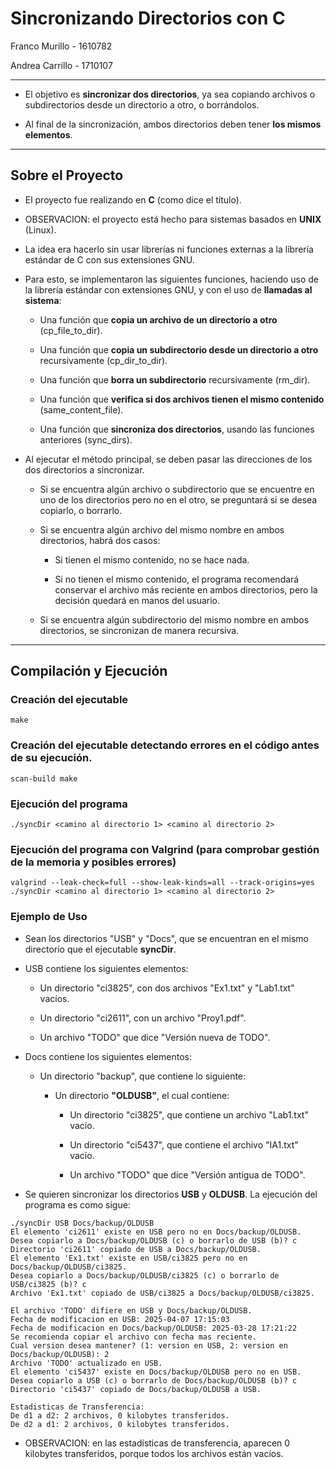 # Sincronizando Directorios con C

Franco Murillo - 1610782  

Andrea Carrillo - 1710107

----------------------------------------------------------------------------------------------------------------------------

- El objetivo es __sincronizar dos directorios__, ya sea copiando archivos o subdirectorios desde un directorio a otro, o borrándolos.

- Al final de la sincronización, ambos directorios deben tener __los mismos elementos__.

----------------------------------------------------------------------------------------------------------------------------

## Sobre el Proyecto

- El proyecto fue realizando en __C__ (como dice el título).

- OBSERVACION: el proyecto está hecho para sistemas basados en __UNIX__ (Linux).

- La idea era hacerlo sin usar librerías ni funciones externas a la líbrería estándar de C con sus extensiones GNU.

- Para esto, se implementaron las siguientes funciones, haciendo uso de la librería estándar con extensiones GNU, y con el uso de __llamadas al sistema__:

    - Una función que __copia un archivo de un directorio a otro__ (cp_file_to_dir).

    - Una función que __copia un subdirectorio desde un directorio a otro__ recursivamente (cp_dir_to_dir).

    - Una función que __borra un subdirectorio__ recursivamente (rm_dir).

    - Una función que __verifica si dos archivos tienen el mismo contenido__ (same_content_file).

    - Una función que __sincroniza dos directorios__, usando las funciones anteriores (sync_dirs).

- Al ejecutar el método principal, se deben pasar las direcciones de los dos directorios a sincronizar.

    - Si se encuentra algún archivo o subdirectorio que se encuentre en uno de los directorios pero no en el otro, se preguntará si se desea copiarlo, o borrarlo.

    - Si se encuentra algún archivo del mismo nombre en ambos directorios, habrá dos casos:

        - Si tienen el mismo contenido, no se hace nada.

        - Si no tienen el mismo contenido, el programa recomendará conservar el archivo más reciente en ambos directorios, pero la decisión quedará en manos del usuario.

    - Si se encuentra algún subdirectorio del mismo nombre en ambos directorios, se sincronizan de manera recursiva. 

----------------------------------------------------------------------------------------------------------------------------

## Compilación y Ejecución

### Creación del ejecutable

```
make 
```

### Creación del ejecutable detectando errores en el código antes de su ejecución.

```
scan-build make
```

### Ejecución del programa

```
./syncDir <camino al directorio 1> <camino al directorio 2>
```

### Ejecución del programa con Valgrind (para comprobar gestión de la memoria y posibles errores)

```
valgrind --leak-check=full --show-leak-kinds=all --track-origins=yes  ./syncDir <camino al directorio 1> <camino al directorio 2>
```

### Ejemplo de Uso

- Sean los directorios "USB" y "Docs", que se encuentran en el mismo directorio que el ejecutable __syncDir__.

- USB contiene los siguientes elementos:

    - Un directorio "ci3825", con dos archivos "Ex1.txt" y "Lab1.txt" vacíos.

    - Un directorio "ci2611", con un archivo "Proy1.pdf".

    - Un archivo "TODO" que dice "Versión nueva de TODO".

- Docs contiene los siguientes elementos:

    - Un directorio "backup", que contiene lo siguiente:
        
        - Un directorio __"OLDUSB"__, el cual contiene:

            - Un directorio "ci3825", que contiene un archivo "Lab1.txt" vacío.

            - Un directorio "ci5437", que contiene el archivo "IA1.txt" vacío.

            - Un archivo "TODO" que dice "Versión antigua de TODO".

- Se quieren sincronizar los directorios __USB__ y __OLDUSB__. La ejecución del programa es como sigue:

```
./syncDir USB Docs/backup/OLDUSB
El elemento 'ci2611' existe en USB pero no en Docs/backup/OLDUSB.
Desea copiarlo a Docs/backup/OLDUSB (c) o borrarlo de USB (b)? c
Directorio 'ci2611' copiado de USB a Docs/backup/OLDUSB.
El elemento 'Ex1.txt' existe en USB/ci3825 pero no en Docs/backup/OLDUSB/ci3825.
Desea copiarlo a Docs/backup/OLDUSB/ci3825 (c) o borrarlo de USB/ci3825 (b)? c
Archivo 'Ex1.txt' copiado de USB/ci3825 a Docs/backup/OLDUSB/ci3825.

El archivo 'TODO' difiere en USB y Docs/backup/OLDUSB.
Fecha de modificacion en USB: 2025-04-07 17:15:03
Fecha de modificacion en Docs/backup/OLDUSB: 2025-03-28 17:21:22
Se recomienda copiar el archivo con fecha mas reciente.
Cual version desea mantener? (1: version en USB, 2: version en Docs/backup/OLDUSB): 2
Archivo 'TODO' actualizado en USB.
El elemento 'ci5437' existe en Docs/backup/OLDUSB pero no en USB.
Desea copiarlo a USB (c) o borrarlo de Docs/backup/OLDUSB (b)? c
Directorio 'ci5437' copiado de Docs/backup/OLDUSB a USB.

Estadisticas de Transferencia:
De d1 a d2: 2 archivos, 0 kilobytes transferidos.
De d2 a d1: 2 archivos, 0 kilobytes transferidos.
```

- OBSERVACION: en las estadísticas de transferencia, aparecen 0 kilobytes transferidos, porque todos los archivos están vacíos.
